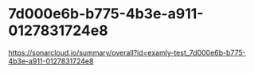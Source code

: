 # 7d000e6b-b775-4b3e-a911-0127831724e8
https://sonarcloud.io/summary/overall?id=examly-test_7d000e6b-b775-4b3e-a911-0127831724e8

